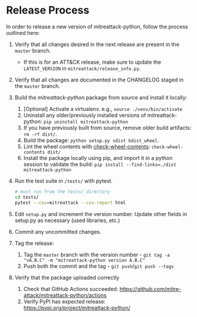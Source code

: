 # Release Process

In order to release a new version of mitreattack-python, follow the process outlined here:

1. Verify that all changes desired in the next release are present in the `master` branch.

    - If this is for an ATT&CK release, make sure to update the `LATEST_VERSION` in `mitreattack/release_info.py`.

2. Verify that all changes are documented in the CHANGELOG staged in the `master` branch.
3. Build the _mitreattack-python_ package from source and install it locally:
   1. [Optional] Activate a virtualenv. e.g., `source ./venv/bin/activate`
   2. Uninstall any older/previously installed versions of mitreattack-python: `pip uninstall mitreattack-python`
   3. If you have previously built from source, remove older build artifacts: `rm -rf dist/`.
   4. Build the package: `python setup.py sdist bdist_wheel`.
   5. Lint the wheel contents with [check-wheel-contents](https://github.com/jwodder/check-wheel-contents): `check-wheel-contents dist/`
   6. Install the package locally using pip, and import it in a python session to validate the build: `pip install --find-links=./dist mitreattack-python`

4. Run the test suite in `/tests/` with pytest.

   ```bash
   # must run from the tests/ directory
   cd tests/
   pytest --cov=mitreattack --cov-report html
   ```

5. Edit `setup.py` and increment the version number.
   Update other fields in setup.py as necessary (used libraries, etc.)
6. Commit any uncommitted changes.
7. Tag the release:
   1. Tag the `master` branch with the version number - `git tag -a "vA.B.C" -m "mitreattack-python version A.B.C"`
   2. Push both the commit and the tag - `git push`/`git push --tags`
8. Verify that the package uploaded correctly
   1. Check that GitHub Actions succeeded: <https://github.com/mitre-attack/mitreattack-python/actions>
   2. Verify PyPI has expected release: <https://pypi.org/project/mitreattack-python/>
